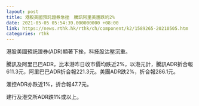 ```yaml
---
layout: post
title: 港股美國預託證券急挫　騰訊阿里美團跌約2%
date: 2021-05-05 05:54:39.000000000 +08:00
link: https://news.rthk.hk/rthk/ch/component/k2/1589265-20210505.htm
categories: rthk
---
```


港股美國預託證券(ADR)顯著下挫，科技股沽壓沉重。

騰訊及阿里巴巴ADR，比本港昨日收市價均跌近2%，以港元計，騰訊ADR折合報611.3元，阿里巴巴ADR折合報221.3元。美團ADR跌2%，折合報286.1元。

滙控ADR亦跌近1%，折合報47.7元。

建行及港交所ADR跌1%或以上。
